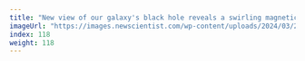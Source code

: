 ```yaml
---
title: "New view of our galaxy's black hole reveals a swirling magnetic field"
imageUrl: "https://images.newscientist.com/wp-content/uploads/2024/03/27111346/SEI_197604738.jpg?width=788"
index: 118
weight: 118
---
```

